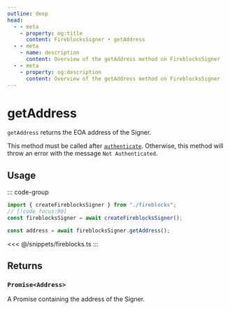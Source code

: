 ```yaml
---
outline: deep
head:
  - - meta
    - property: og:title
      content: FireblocksSigner • getAddress
  - - meta
    - name: description
      content: Overview of the getAddress method on FireblocksSigner
  - - meta
    - property: og:description
      content: Overview of the getAddress method on FireblocksSigner
---
```


# getAddress

`getAddress` returns the EOA address of the Signer.

This method must be called after [`authenticate`](/packages/aa-signers/fireblocks/authenticate). Otherwise, this method will throw an error with the message `Not Authenticated`.

## Usage

::: code-group

```ts [example.ts]
import { createFireblocksSigner } from "./fireblocks";
// [!code focus:99]
const fireblocksSigner = await createFireblocksSigner();

const address = await fireblocksSigner.getAddress();
```

<<< @/snippets/fireblocks.ts
:::

## Returns

### `Promise<Address>`

A Promise containing the address of the Signer.
